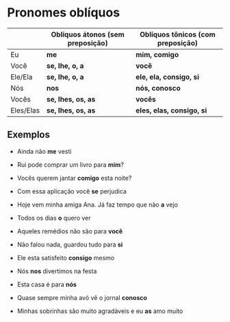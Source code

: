 # Pronomes oblíquos

| | Oblíquos átonos (sem preposição) | Oblíquos tônicos (com preposição) |
| -- | -- | -- |
| Eu        | **me**               | **mim, comigo** |
| Você      | **se, lhe, o, a**    | **você** |
| Ele/Ela   | **se, lhe, o, a**    | **ele, ela, consigo, si** |
| Nós       | **nos**              | **nós, conosco** |
| Vocês     | **se, lhes, os, as** | **vocês** |
| Eles/Elas | **se, lhes, os, as** | **eles, elas, consigo, si** |

## Exemplos

* Ainda não **me** vesti
* Rui pode comprar um livro para **mim**?
* Vocês querem jantar **comigo** esta noite?

* Com essa aplicação você **se** perjudica
* Hoje vem minha amiga Ana. Já faz tempo que não **a** vejo
* Todos os dias **o** quero ver
* Aqueles remédios não são para **você**
* Não falou nada, guardou tudo para **si**
* Ele esta satisfeito **consigo** mesmo

* Nós **nos** divertimos na festa
* Esta casa é para **nós**
* Quase sempre minha avó vê o jornal **conosco**

* Minhas sobrinhas são muito agradáveis e eu **as** amo muito
